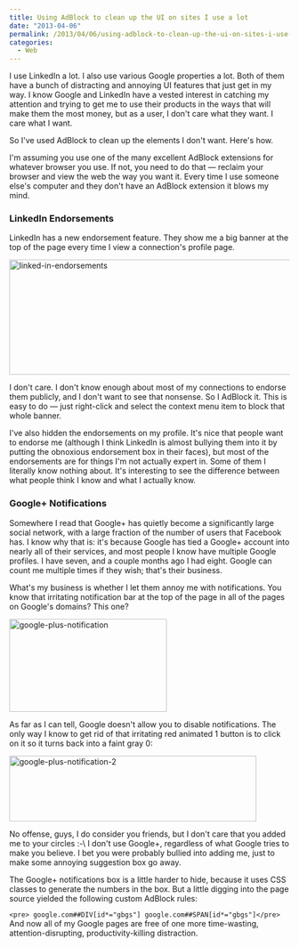 ```yaml
---
title: Using AdBlock to clean up the UI on sites I use a lot
date: "2013-04-06"
permalink: /2013/04/06/using-adblock-to-clean-up-the-ui-on-sites-i-use-a-lot/
categories:
  - Web
---
```

I use LinkedIn a lot. I also use various Google properties a lot. Both of them have a bunch of distracting and annoying UI features that just get in my way. I know Google and LinkedIn have a vested interest in catching my attention and trying to get me to use their products in the ways that will make them the most money, but as a user, I don't care what they want. I care what I want.

So I've used AdBlock to clean up the elements I don't want. Here's how.

I'm assuming you use one of the many excellent AdBlock extensions for whatever browser you use. If not, you need to do that &#8212; reclaim your browser and view the web the way you want it. Every time I use someone else's computer and they don't have an AdBlock extension it blows my mind.

### LinkedIn Endorsements

LinkedIn has a new endorsement feature. They show me a big banner at the top of the page every time I view a connection's profile page.

[<img src="http://www.xaprb.com/blog/wp-content/uploads/2013/04/linked-in-endorsements.png" alt="linked-in-endorsements" width="655" height="207" class="aligncenter size-full wp-image-3133" />][1]

I don't care. I don't know enough about most of my connections to endorse them publicly, and I don't want to see that nonsense. So I AdBlock it. This is easy to do &#8212; just right-click and select the context menu item to block that whole banner.

I've also hidden the endorsements on my profile. It's nice that people want to endorse me (although I think LinkedIn is almost bullying them into it by putting the obnoxious endorsement box in their faces), but most of the endorsements are for things I'm not actually expert in. Some of them I literally know nothing about. It's interesting to see the difference between what people think I know and what I actually know.

### Google+ Notifications

Somewhere I read that Google+ has quietly become a significantly large social network, with a large fraction of the number of users that Facebook has. I know why that is: it's because Google has tied a Google+ account into nearly all of their services, and most people I know have multiple Google profiles. I have seven, and a couple months ago I had eight. Google can count me multiple times if they wish; that's their business.

What's my business is whether I let them annoy me with notifications. You know that irritating notification bar at the top of the page in all of the pages on Google's domains? This one?

[<img src="http://www.xaprb.com/blog/wp-content/uploads/2013/04/google-plus-notification1.png" alt="google-plus-notification" width="283" height="167" class="aligncenter size-full wp-image-3137" />][2]

As far as I can tell, Google doesn't allow you to disable notifications. The only way I know to get rid of that irritating red animated 1 button is to click on it so it turns back into a faint gray 0:

[<img src="http://www.xaprb.com/blog/wp-content/uploads/2013/04/google-plus-notification-22.png" alt="google-plus-notification-2" width="444" height="118" class="aligncenter size-full wp-image-3138" />][3]

No offense, guys, I do consider you friends, but I don't care that you added me to your circles :-\ I don't use Google+, regardless of what Google tries to make you believe. I bet you were probably bullied into adding me, just to make some annoying suggestion box go away.

The Google+ notifications box is a little harder to hide, because it uses CSS classes to generate the numbers in the box. But a little digging into the page source yielded the following custom AdBlock rules:

`<pre>
google.com##DIV[id*="gbgs"]
google.com##SPAN[id*="gbgs"]</pre>` 
And now all of my Google pages are free of one more time-wasting, attention-disrupting, productivity-killing distraction.

 [1]: http://www.xaprb.com/blog/wp-content/uploads/2013/04/linked-in-endorsements.png
 [2]: http://www.xaprb.com/blog/wp-content/uploads/2013/04/google-plus-notification1.png
 [3]: http://www.xaprb.com/blog/wp-content/uploads/2013/04/google-plus-notification-22.png
